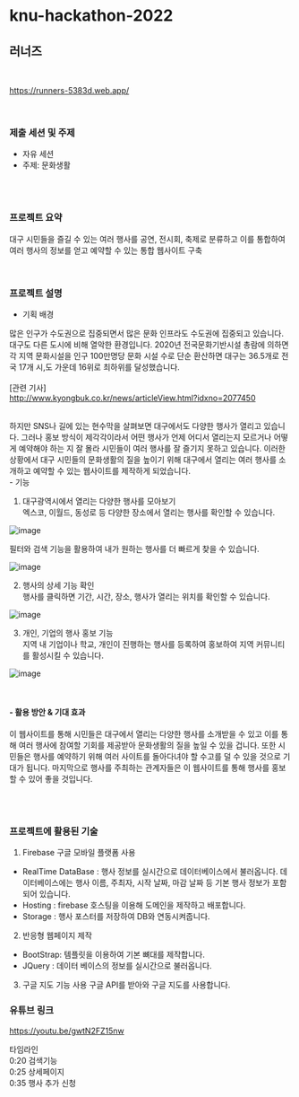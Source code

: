 # knu-hackathon-2022

## 러너즈
<br>

https://runners-5383d.web.app/

<br>

### 제출 세션 및 주제
- 자유 세션  
- 주제: 문화생활

<br><br>

### 프로젝트 요약
대구 시민들을 즐길 수 있는 여러 행사를 공연, 전시회, 축제로 분류하고 이를 통합하여 여러 행사의 정보를 얻고 예약할 수 있는 통합 웹사이트 구축

<br>
    
### 프로젝트 설명

  - 기획 배경     
   
 많은 인구가 수도권으로 집중되면서 많은 문화 인프라도 수도권에 집중되고 있습니다. 대구도 다른 도시에 비해 열악한 환경입니다. 2020년 전국문화기반시설 총람에 의하면 각 지역 문화시설을 인구 100만명당 문화 시설 수로 단순 환산하면 대구는 36.5개로 전국 17개 시,도 가운데 16위로 최하위를 달성했습니다.   
 <br>
  [관련 기사]  
  http://www.kyongbuk.co.kr/news/articleView.html?idxno=2077450
 
 <br>
 하지만 SNS나 길에 있는 현수막을 살펴보면 대구에서도 다양한 행사가 열리고 있습니다. 그러나 홍보 방식이 제각각이라서 어떤 행사가 언제 어디서 열리는지 모르거나 어떻게 예약해야 하는 지 잘 몰라 시민들이 여러 행사를 잘 즐기지 못하고 있습니다. 이러한 상황에서 대구 시민들의 문화생활의 질을 높이기 위해 대구에서 열리는 여러 행사를 소개하고 예약할 수 있는 웹사이트를 제작하게 되었습니다.
   
  <br> 
  - 기능
      
 1) 대구광역시에서 열리는 다양한 행사를 모아보기     
 엑스코, 이월드, 동성로 등 다양한 장소에서 열리는 행사를 확인할 수 있습니다.  
  
  ![image](https://user-images.githubusercontent.com/87495422/192135206-c0eaaa99-3542-4041-af10-ec77c3f40e9d.png)

  필터와 검색 기능을 활용하여 내가 원하는 행사를 더 빠르게 찾을 수 있습니다.  
    
  ![image](https://user-images.githubusercontent.com/87495422/192135305-9d1f0637-bfc9-4eb4-9fdb-a4f952b641e3.png)

   
 2) 행사의 상세 기능 확인   
 행사를 클릭하면 기간, 시간, 장소, 행사가 열리는 위치를 확인할 수 있습니다.  
 
 ![image](https://user-images.githubusercontent.com/87495422/192135693-0cd70585-c264-4a16-bb5e-ca45055d165a.png)

 
 3) 개인, 기업의 행사 홍보 기능   
 지역 내 기업이나 학교, 개인이 진행하는 행사를 등록하여 홍보하여 지역 커뮤니티를 활성시킬 수 있습니다. 
 
 ![image](https://user-images.githubusercontent.com/87495422/192135584-3d10edea-0b60-406f-8b66-30d6dbc0829c.png)

<br>
 
 #### -  활용 방안 & 기대 효과  
  
이 웹사이트를 통해 시민들은 대구에서 열리는 다양한 행사를 소개받을 수 있고 이를 통해 여러 행사에 참여할 기회를 제공받아 문화생활의 질을 높일 수 있을 겁니다. 또한 시민들은 행사를 예약하기 위해 여러 사이트를 돌아다녀야 할 수고를 덜 수 있을 것으로 기대가 됩니다. 마지막으로 행사를 주최하는 관계자들은 이 웹사이트를 통해 행사를 홍보할 수 있어 좋을 것입니다.

 <br><br>  
  
### 프로젝트에 활용된 기술
1. Firebase 구글 모바일 플랫폼 사용
 - RealTime DataBase :  행사 정보를 실시간으로 데이터베이스에서 불러옵니다. 데이터베이스에는 행사 이름, 주최자, 시작 날짜, 마감 날짜 등 기본 행사 정보가 포함되어 있습니다. 
 - Hosting : firebase 호스팅을 이용해 도메인을 제작하고 배포합니다.
 - Storage : 행사 포스터를 저장하여 DB와 연동시켜줍니다.   
2. 반응형 웹페이지 제작
- BootStrap: 템플릿을 이용하여 기본 뼈대를 제작합니다.
- JQuery : 데이터 베이스의 정보를 실시간으로 불러옵니다.    
3. 구글 지도 기능 사용
구글 API를 받아와 구글 지도를 사용합니다. 

### 유튜브 링크  

https://youtu.be/gwtN2FZ15nw

타임라인  
0:20 검색기능  
0:25 상세페이지  
0:35 행사 추가 신청  
   

